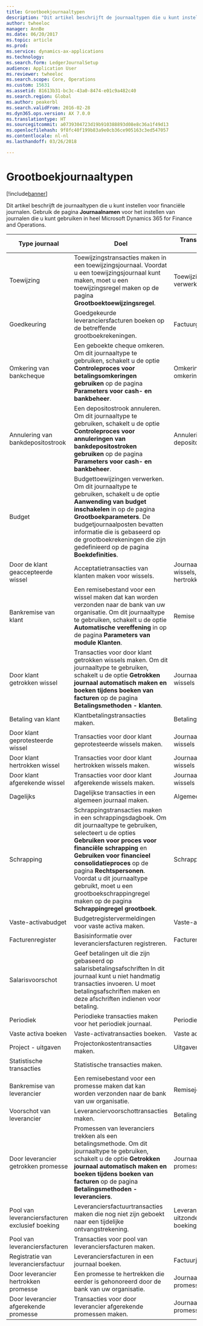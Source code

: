 ```yaml
---
title: Grootboekjournaaltypen
description: "Dit artikel beschrijft de journaaltypen die u kunt instellen voor financiële journalen. Gebruik de pagina **Journaalnamen** voor het instellen van journalen die u kunt gebruiken in heel Microsoft Dynamics 365 for Finance and Operations."
author: twheeloc
manager: AnnBe
ms.date: 06/20/2017
ms.topic: article
ms.prod: 
ms.service: dynamics-ax-applications
ms.technology: 
ms.search.form: LedgerJournalSetup
audience: Application User
ms.reviewer: twheeloc
ms.search.scope: Core, Operations
ms.custom: 15631
ms.assetid: 81613b31-bc3c-43a0-8474-e01c9a482c40
ms.search.region: Global
ms.author: peakerbl
ms.search.validFrom: 2016-02-28
ms.dyn365.ops.version: AX 7.0.0
ms.translationtype: HT
ms.sourcegitcommit: a0739304723d19b910388893d08e8c36a1f49d13
ms.openlocfilehash: 9f8fc40f199b83a9e0cb36ce905163c3ed547057
ms.contentlocale: nl-nl
ms.lasthandoff: 03/26/2018

---
```


# <a name="ledger-journal-types"></a>Grootboekjournaaltypen

[!include[banner](../includes/banner.md)]


Dit artikel beschrijft de journaaltypen die u kunt instellen voor financiële journalen. Gebruik de pagina **Journaalnamen** voor het instellen van journalen die u kunt gebruiken in heel Microsoft Dynamics 365 for Finance and Operations.

| Type journaal                      | Doel                       | Transacties invoeren op deze pagina                                |
|-----------------------------------|-------------------------------|----------------------------------------------------------------|
| Toewijzing                        | Toewijzingstransacties maken in een toewijzingsjournaal. Voordat u een toewijzingsjournaal kunt maken, moet u een toewijzingsregel maken op de pagina **Grootboektoewijzingsregel**.      | Toewijzingsaanvraag verwerken             |
| Goedkeuring                          | Goedgekeurde leveranciersfacturen boeken op de betreffende grootboekrekeningen.  | Factuurgoedkeuringsjournaal                                       |
| Omkering van bankcheque               | Een geboekte cheque omkeren. Om dit journaaltype te gebruiken, schakelt u de optie **Controleproces voor betalingsomkeringen gebruiken** op de pagina **Parameters voor cash- en bankbeheer**.   | Omkeringen van cheques, omkeringen van betalingen                   |
| Annulering van bankdepositostrook    | Een depositostrook annuleren. Om dit journaaltype te gebruiken, schakelt u de optie **Controleproces voor annuleringen van bankdepositostroken gebruiken** op de pagina **Parameters voor cash- en bankbeheer**.   | Annulering van depositostrookbetalingen            |
| Budget                            | Budgettoewijzingen verwerken. Om dit journaaltype te gebruiken, schakelt u de optie **Aanwending van budget inschakelen** in op de pagina **Grootboekparameters**. De budgetjournaalposten bevatten informatie die is gebaseerd op de grootboekrekeningen die zijn gedefinieerd op de pagina **Boekdefinities**.                                                        |                                                                |
| Door de klant geaccepteerde wissel  | Acceptatietransacties van klanten maken voor wissels.             | Journaal met getrokken wissels, Journaal met hertrokken wissels |
| Bankremise van klant          | Een remisebestand voor een wissel maken dat kan worden verzonden naar de bank van uw organisatie. Om dit journaaltype te gebruiken, schakelt u de optie **Automatische vereffening** in op de pagina **Parameters** **van module Klanten**.            | Remise                                                     |
| Door klant getrokken wissel    | Transacties voor door klant getrokken wissels maken. Om dit journaaltype te gebruiken, schakelt u de optie **Getrokken journaal automatisch maken en boeken tijdens boeken van facturen** op de pagina **Betalingsmethoden - klanten**.   | Journaal met getrokken wissels                                  |
| Betaling van klant                  | Klantbetalingstransacties maken.                             | Betalingsjournaal             |
| Door klant geprotesteerde wissel | Transacties voor door klant geprotesteerde wissels maken.                    | Journaal met geprotesteerde wissels                               |
| Door klant hertrokken wissel  | Transacties voor door klant hertrokken wissels maken.                     | Journaal met hertrokken wissels                                |
| Door klant afgerekende wissel  | Transacties voor door klant afgerekende wissels maken.                       | Journaal met afgerekende wissels                                |
| Dagelijks                             | Dagelijkse transacties in een algemeen journaal maken.                          | Algemeen journaal                                                |
| Schrapping                       | Schrappingstransacties maken in een schrappingsdagboek. Om dit journaaltype te gebruiken, selecteert u de opties **Gebruiken voor proces voor financiële schrapping** en **Gebruiken voor financieel consolidatieproces** op de pagina **Rechtspersonen**. Voordat u dit journaaltype gebruikt, moet u een grootboekschrappingregel maken op de pagina **Schrappingregel grootboek**. | Schrapping                                                    |
| Vaste-activabudget                | Budgetregistervermeldingen voor vaste activa maken.                                                                                                                                                                                                                                                                                                                 | Vaste-activabudget                                             |
| Facturenregister                  | Basisinformatie over leveranciersfacturen registreren.                                                                                                                                                                                                                                                                                                           | Facturenregister                                               |
| Salarisvoorschot              | Geef betalingen uit die zijn gebaseerd op salarisbetalingsafschriften In dit journaal kunt u niet handmatig transacties invoeren. U moet betalingsafschriften maken en deze afschriften indienen voor betaling.                                                                                                                                                              |                                                                |
| Periodiek                          | Periodieke transacties maken voor het periodiek journaal.                                                                                                                                                                                                                                                                                                      | Periodieke journalen                                              |
| Vaste activa boeken                 | Vaste-activatransacties boeken.                                                                                                                                                                                                                                                                                                                              | Vaste activa                                                   |
| Project - uitgaven                | Projectonkostentransacties maken.                                                                                                                                                                                                                                                                                                                        | Uitgaven                                                        |
| Statistische transacties            | Statistische transacties maken.                                                                                                                                                                                                                                                                                                                            |                                                                |
| Bankremise van leverancier            | Een remisebestand voor een promesse maken dat kan worden verzonden naar de bank van uw organisatie.                                                                                                                                                                                                                                                                      | Remisejournaal                                             |
| Voorschot van leverancier               | Leveranciervoorschottransacties maken.                                                                                                                                                                                                                                                                                                                    | Betalingsjournaal                                                |
| Door leverancier getrokken promesse       | Promessen van leveranciers trekken als een betalingsmethode. Om dit journaaltype te gebruiken, schakelt u de optie **Getrokken journaal automatisch maken en boeken tijdens boeken van facturen** op de pagina **Betalingsmethoden - leveranciers**.                                                                                                                                          | Journaal met getrokken promessen                                   |
| Pool van leveranciersfacturen exclusief boeking | Leveranciersfactuurtransacties maken die nog niet zijn geboekt naar een tijdelijke ontvangstrekening.                                                                                                                                                                                                                                                             | Leveranciersfactuurpool met uitzondering van boekingsdetails                  |
| Pool van leveranciersfacturen               | Transacties voor pool van leveranciersfacturen maken.                                                                                                                                                                                                                                                                                                                    |                                                                |
| Registratie van leveranciersfactuur          | Leveranciersfacturen in een journaal boeken.                                                                                                                                                                                                                                                                                                                 | Factuurjournaal                                                |
| Door leverancier hertrokken promesse     | Een promesse te hertrekken die eerder is gehonoreerd door de bank van uw organisatie.                                                                                                                                                                                                                                                                      | Journaal met hertrokken promessen                                 |
| Door leverancier afgerekende promesse     | Transacties voor door leverancier afgerekende promessen maken.                                                                                                                                                                                                                                                                                                          | Journaal met afgerekende promessen                                 |






